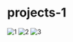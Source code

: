 # projects-1
![1](https://user-images.githubusercontent.com/92368897/187416016-3a9fe2d1-6e8c-4393-9d0a-d207da58c9ea.jpg)
![2](https://user-images.githubusercontent.com/92368897/187416116-51f4c04b-1bd8-414f-a7f8-ad88d5e2800f.jpg)
![3](https://user-images.githubusercontent.com/92368897/187416141-9b63147f-fb0d-4161-b74e-0c4c30b43285.jpg)

